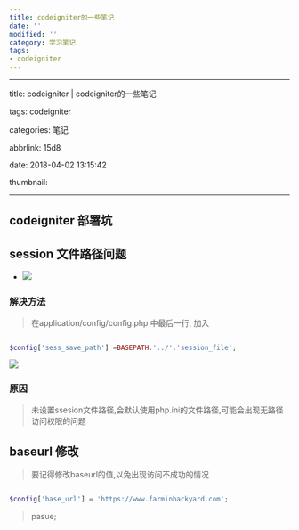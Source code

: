 ```yaml
---
title: codeigniter的一些笔记
date: ''
modified: ''
category: 学习笔记
tags:
- codeigniter
---
```


---
title: codeigniter | codeigniter的一些笔记
tags: codeigniter
categories: 笔记
abbrlink: 15d8
date: 2018-04-02 13:15:42
thumbnail:
---
## codeigniter 部署坑
<!-- more -->
## session 文件路径问题

- ![](https://blog.cdn.thinkmoon.cn//2018-04-03-11-25-11.png)

### 解决方法 
> 在application/config/config.php 中最后一行, 加入
```php
$config['sess_save_path'] =BASEPATH.'../'.'session_file';
```
![](https://blog.cdn.thinkmoon.cn//2018-04-03-11-36-47.png)

### 原因
> 未设置ssesion文件路径,会默认使用php.ini的文件路径,可能会出现无路径访问权限的问题

## baseurl 修改 
> 要记得修改baseurl的值,以免出现访问不成功的情况
```php
$config['base_url'] = 'https://www.farminbackyard.com';
```
> pasue;



